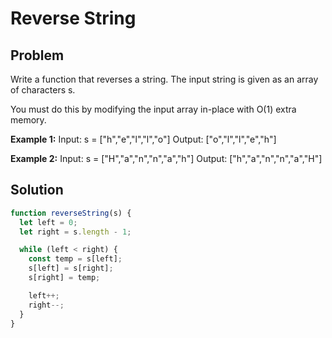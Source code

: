 # Reverse String

## Problem

Write a function that reverses a string. The input string is given as an array of characters s.

You must do this by modifying the input array in-place with O(1) extra memory.

**Example 1:**
Input: s = ["h","e","l","l","o"]
Output: ["o","l","l","e","h"]

**Example 2:**
Input: s = ["H","a","n","n","a","h"]
Output: ["h","a","n","n","a","H"]

## Solution

```javascript
function reverseString(s) {
  let left = 0;
  let right = s.length - 1;

  while (left < right) {
    const temp = s[left];
    s[left] = s[right];
    s[right] = temp;

    left++;
    right--;
  }
}
```
